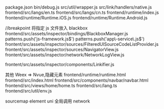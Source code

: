package.json
bin/debug.js
src/util/wrapper.js
src/link/handlers/native.js
frontend/src/langs/en.ts
frontend/src/langs/cn.ts
frontend/runtime/index.js
frontend/runtime/Runtime.iOS.js
frontend/runtime/Runtime.Android.js

//breakpoint
将指定 js 文件放入 blackbox
frontend/src/assets/inspector/bindings/BlackboxManager.js
    patterns.push('js\-framework\.js$')
    patterns.push('app\-service\.js$')
frontent/src/assets/inspector/sources/FilteredUISourceCodeListProvider.js
frontent/src/assets/inspector/sources/NavigatorView.js
frontent/src/assets/inspector/network/NetworkLogView.js

frontent/src/assets/inspector/components/Linkifier.js


其他 Weex => Nvue,隐藏元素
frontend/runtime/runtime.html
frontend/src/index.html
frontend/src/components/navbar/navbar.html
frontend/src/views/home/home.ts
frontend/src/lang.ts
frontend/src/util/env.js




sourcemap
element
uni 全局调用
network